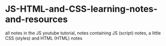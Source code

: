 # JS-HTML-and-CSS-learning-notes-and-resources
all notes in the JS youtube tutorial, notes containing JS (script) notes, a little CSS (styles) and HTML (HTML) notes
